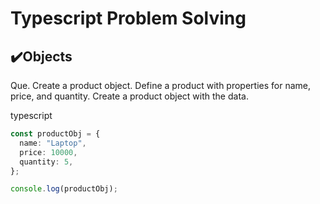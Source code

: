 # Typescript Problem Solving

## ✔️Objects

Que. Create a product object. Define a product with properties for name, price, and quantity. Create a product object with the data.

typescript

```typescript
const productObj = {
  name: "Laptop",
  price: 10000,
  quantity: 5,
};

console.log(productObj);

```
